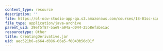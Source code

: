 ```yaml
---
content_type: resource
description: ''
file: https://ol-ocw-studio-app-qa.s3.amazonaws.com/courses/18-01sc-single-variable-calculus-fall-2010/aec521b6e664d08606a5f8043b56d01f_CreatingDerivative.jar
file_type: application/java-archive
parent_uid: 29ef5f87-bae9-a94a-d044-25b8efabe1ac
resourcetype: Other
title: CreatingDerivative.jar
uid: aec521b6-e664-d086-06a5-f8043b56d01f
---
```

